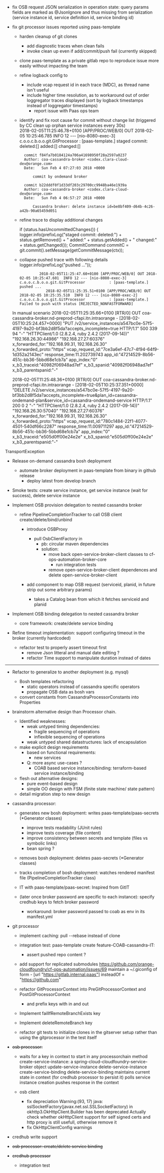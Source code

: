 - fix OSB request JSON serialization in operation state: query params fields are marked as @JsonIgnore and thus missing from serialization (service instance id, service definition id, service binding id)

- fix git processor issues reported using paas-template
    - harden cleanup of git clones
        - add diagnostic traces when clean fails
        - invoke clean up even if add/commit/push fail (currently skipped) 
    - clone paas-template as a private gitlab repo to reproduce issue more easily without impacting the team
    - refine logback config to 
         - include vcap request id in each trace (MDC), as thread name isn't useful
         - include higher time resolution, as to workaround out of order loggregator traces displayed (sort by logback timestamps instead of loggregator timestamps)
            - report issue with Paas ops team

    - identify and fix root cause for commit without change list (triggered by CC clean up orphan service instances every 30s)  
           2018-02-05T11:25:46.78+0100 [APP/PROC/WEB/0] OUT 2018-02-05 10:25:46.785  INFO 12 --- [nio-8080-exec-3] c.o.o.c.b.o.o.git.GitProcessor           : [paas-template.] staged commit:  deleted:[] added:[] changed:[]
           
            commit f84fa7b0184124a706a41698950f28a2597a0237
            Author: coa-cassandra-broker <codex.clara-cloud-dev@orange.com>
            Date:   Sun Feb 4 07:27:03 2018 +0000
            
                commit by ondemand broker
            
            commit b22dddf0f1d33df203c29700cc9948ba46e1939a
            Author: coa-cassandra-broker <codex.clara-cloud-dev@orange.com>
            Date:   Sun Feb 4 06:57:27 2018 +0000
            
                Cassandra broker: delete instance id=be8bf409-d64b-4c26-a42b-90a65459d051

           
           
   - refine trace to display additional changes 
           
        if (status.hasUncommittedChanges()) {
            logger.info(prefixLog("staged commit:  deleted:") + status.getRemoved() + " added:" + status.getAdded() + " changed:" + status.getChanged());
            CommitCommand commitC = git.commit().setMessage(getCommitMessage(ctx));

 
    - collapse pushed trace with following details 
                logger.info(prefixLog("pushed ..."));

                   2018-02-05T11:25:47.60+0100 [APP/PROC/WEB/0] OUT 2018-02-05 10:25:47.601  INFO 12 --- [nio-8080-exec-3] c.o.o.c.b.o.o.git.GitProcessor           : [paas-template.] pushed ...
                      2018-02-05T11:25:35.51+0100 [APP/PROC/WEB/0] OUT 2018-02-05 10:25:35.510  INFO 12 --- [nio-8080-exec-2] c.o.o.c.b.o.o.git.GitProcessor           : [paas-template.] Failed to push with status [REJECTED_NONFASTFORWARD]


    In manual scenario
           2018-02-05T11:25:35.66+0100 [RTR/0] OUT coa-cassandra-broker.nd-preprod-cfapi.itn.intraorange - [2018-02-05T10:25:24.457+0000] "PUT /v2/service_instances/a547bc0e-57f5-4197-9a20-bf3bb2d8f5da?accepts_incomplete=true HTTP/1.1" 500 339 94 "-" "HTTPClient/1.0 (2.8.2.4, ruby 2.4.2 (2017-09-14))" "192.168.26.30:44986" "192.168.27.27:60376" x_forwarded_for:"192.168.99.31, 192.168.26.30" x_forwarded_proto:"https" vcap_request_id:"7ce3a6ef-47c7-4f94-64f9-1d352a2143ec" response_time:11.202739743 app_id:"47214529-8b56-451c-bb36-5bbd68e1cb7a" app_index:"0" x_b3_traceid:"40982f06948ad7ef" x_b3_spanid:"40982f06948ad7ef" x_b3_parentspanid:"-"

   2018-02-05T11:25:48.36+0100 [RTR/0] OUT coa-cassandra-broker.nd-preprod-cfapi.itn.intraorange - [2018-02-05T10:25:37.351+0000] "DELETE /v2/service_instances/a547bc0e-57f5-4197-9a20-bf3bb2d8f5da?accepts_incomplete=true&plan_id=cassandra-ondemand-plan&service_id=cassandra-ondemand-service HTTP/1.1" 200 0 2 "-" "HTTPClient/1.0 (2.8.2.4, ruby 2.4.2 (2017-09-14))" "192.168.26.30:57040" "192.168.27.27:60376" x_forwarded_for:"192.168.99.31, 192.168.26.30" x_forwarded_proto:"https" vcap_request_id:"780c1484-22f1-4077-4501-540df66c2287" response_time:11.009711297 app_id:"47214529-8b56-451c-bb36-5bbd68e1cb7a" app_index:"0" x_b3_traceid:"e505d0ff00e24e2e" x_b3_spanid:"e505d0ff00e24e2e" x_b3_parentspanid:"-"
 

TransportException

- Release on-demand cassandra bosh deployment
    - automate broker deployment in paas-template from binary in github release
       - deploy latest from develop branch
        

- Smoke tests: create service instance, get service instance (wait for success), delete service instance

- Implement OSB provision delegation to nested cassandra broker
   - refine PipelineCompletionTracker to call OSB client create/delete/bind/unbind
      - introduce OSBProxy
         - pull OsbClientFactory in
            - pb: circular maven dependencies
            - solution: 
               - move back open-service-broker-client classes to cf-ops-automation-broker-core 
                  - run integration tests 
               - remove open-service-broker-client dependences and delete open-service-broker-client   
           
      - add component to map OSB request (serviceid, planid, in future strip out some arbitrary params)
         - takes a Catalog bean from which it fetches serviceid and planid

- Implement OSB binding delegation to nested cassandra broker
   - core framework: create/delete service binding 

- Refine timeout implementation: support configuring timeout in the broker (currently hardcoded)
    - refactor test to properly assert timeout first
        - remove Json litteral and manual date editing ?  
        - refactor Time support to manipulate duration instead of dates



--------------------------------

- Refactor to generalize to another deployment (e.g. mysql)
   - Bosh templates refactoring
       - static operators instead of cassandra specific operators
       - propagate OSB data as bosh vars
   - convert constants from CassandraProcessorConstants into Properties
   


- brainstorm alternative design than Processor chain.
   - Identified weaknesses:
      - weak untyped timing dependencies: 
         - fragile sequencing of operations
         - inflexible sequencing of operations
      - weak untyped shared datastructures: lack of encapsulation
   - make explicit design requirements
      - based on functional requirements:
         - new services
      - Q: more async use-cases ?
         - COAB based service instance/binding: terraform-based service instance/binding 
   - flesh out alternative designs:
      - pure event-based design
      - simple OO design with FSM (finite state machine/ state pattern)
   - detail migration step to new design
        
   
- cassandra processor: 
    - generates new bosh deployment: writes paas-template/paas-secrets (*Generator classes)
        - improve tests readability (JUnit rules)
        - improve tests coverage (file content)
        - improve consistency between secrets and template (files vs symbolic links)
        - bean spring ?

    - removes bosh deployment: deletes paas-secrets (*Generator classes)
   
    - tracks completion of bosh deployment: watches rendered manifest file (PipelineCompletionTracker class) 

    - IT with paas-template/paas-secret: Inspired from GitIT
    - (later once broker password are specific to each instance): specify credhub keys to fetch broker password 
       - workaround: broker password passed to coab as env in its manifest.yml

- git processor
    - implement caching:
        pull --rebase instead of clone

    - integration test: paas-template create feature-COAB-cassandra-IT:
        - assert pushed repo content ?

    - add support for replicated submodules https://github.com/orange-cloudfoundry/cf-ops-automation/issues/69 maintain a ~/.giconfig of form
             - [url "https://gitlab.internal.paas"]
                   insteadOf = "https://github.com"  
    - refactor GitProcessorContext into PreGitProcessorContext and PostGitProcessorContext
        - and prefix keys with in and out
    - Implement failIfRemoteBranchExists key
    - Implement deleteRemoteBranch key
   
   
    - refactor git tests to initialize clones in the gitserver setup rather than using the gitprocessor in the test itself

- ~~osb processor:~~
    - waits for a key in context to start in any processorchain method 
        create-service-instance: a spring-cloud-cloudfoundry-service-broker object 
        update-service-instance 
        delete-service-instance 
        create-service-binding 
        delete-service-binding 
        maintains current state in context (for credhub processor to persist it) 
        polls service instance creation 
        pushes response in the context

    - osb client
        - fix depreciation 
            Warning:(93, 17) java: sslSocketFactory(javax.net.ssl.SSLSocketFactory) in okhttp3.OkHttpClient.Builder has been deprecated
               Actually check whether okHttpClient support for self signed certs and http proxy is still usefull, otherwise remove it
        - fix OkHttpClientConfig warnings    
     
- credhub write support


- ~~osb processor: create/delete service binding~~

- ~~credhub processor~~
    - integration test

